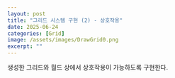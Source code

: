 ```yaml
---
layout: post
title: "그리드 시스템 구현 (2) - 상호작용"
date: 2025-06-24
categories: [Grid]
image: /assets/images/DrawGrid0.png
excerpt: ""
---
```

 생성한 그리드와 월드 상에서 상호작용이 가능하도록 구현한다.
 